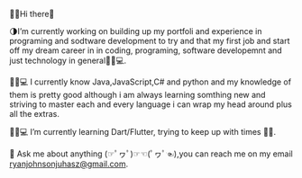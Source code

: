 🤘🤘Hi there🤘

🌗I’m currently working on building up my portfoli and experience in programing and sodtware development to try and that my first job and start off my dream career in in coding, programing, software developemnt and just technology in general👨‍💻💻.

👨‍💻💻 I currently know Java,JavaScript,C# and python and my knowledge of them is pretty good although i am always learning somthing new and striving to master each and every language i can wrap my head around plus all the extras.  


👨‍💻💻 I’m currently learning Dart/Flutter, trying to keep up with times 👨‍🎓. 

💬 Ask me about anything (☞ﾟヮﾟ)☞☜(ﾟヮﾟ☜),you can reach me on my email ryanjohnsonjuhasz@gmail.com. 




<!--
**R-Juhasz/R-Juhasz** is a ✨ _special_ ✨ repository because its `README.md` (this file) appears on your GitHub profile.

Here are some ideas to get you started:

- 🔭 I’m currently working on ...
- 🌱 I’m currently learning ...
- 👯 I’m looking to collaborate on ...
- 🤔 I’m looking for help with ...
- 💬 Ask me about ...
- 📫 How to reach me: ...
- 😄 Pronouns: ...
- ⚡ Fun fact: ...
-->

